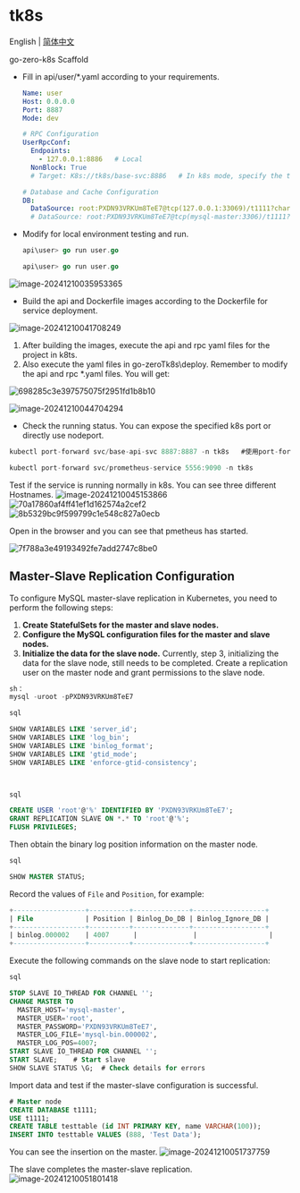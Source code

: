 # tk8s

English | [简体中文](README-cn.md)

go-zero-k8s Scaffold

- Fill in api/user/*.yaml according to your requirements.

  ```yaml
  Name: user
  Host: 0.0.0.0
  Port: 8887
  Mode: dev
  
  # RPC Configuration
  UserRpcConf:
    Endpoints:
      - 127.0.0.1:8886   # Local
    NonBlock: True
    # Target: K8s://tk8s/base-svc:8886   # In k8s mode, specify the target service
  
  # Database and Cache Configuration
  DB:
    DataSource: root:PXDN93VRKUm8TeE7@tcp(127.0.0.1:33069)/t1111?charset=utf8mb4&parseTime=true&loc=Asia%2FShanghai  
    # DataSource: root:PXDN93VRKUm8TeE7@tcp(mysql-master:3306)/t1111?charset=utf8mb4&parseTime=true&loc=Asia%2FShanghai
  ```

- Modify for local environment testing and run.

  ```go
  api\user> go run user.go
  
  api\user> go run user.go
  
  ```

![image-20241210035953365](https://github.com/user-attachments/assets/f524ec80-f79a-40df-8de2-4296ff783765)





- Build the api and Dockerfile images according to the Dockerfile for service deployment.


![image-20241210041708249](https://github.com/user-attachments/assets/17b2e4cc-87d7-4855-94fd-5b8e678387bd)

1. After building the images, execute the api and rpc yaml files for the project in k8ts.
2. Also execute the yaml files in go-zeroTk8s\deploy. Remember to modify the api and rpc *.yaml files.
   You will get:



![698285c3e397575075f2951fd1b8b10](https://github.com/user-attachments/assets/186c5c6d-5d26-4b7b-9b6f-6a8e719a37ba)


![image-20241210044704294](https://github.com/user-attachments/assets/0d019277-4e20-4ae5-9795-3d2621e5526a)



- Check the running status.
You can expose the specified k8s port or directly use nodeport.

```go
kubectl port-forward svc/base-api-svc 8887:8887 -n tk8s   #使用port-forward，

kubectl port-forward svc/prometheus-service 5556:9090 -n tk8s

```

Test if the service is running normally in k8s. You can see three different Hostnames.
![image-20241210045153866](https://github.com/user-attachments/assets/cee74bd6-ac72-4617-b4db-1b072be6f92a)
![70a17860af4ff41ef1d162574a2cef2](https://github.com/user-attachments/assets/d75417c1-a175-468e-9d42-764c217ffa43)
![8b5329bc9f599799c1e548c827a0ecb](https://github.com/user-attachments/assets/96d99380-b4da-457c-8849-f7e96b40d6bc)



Open in the browser and you can see that pmetheus has started.

![7f788a3e49193492fe7add2747c8be0](https://github.com/user-attachments/assets/1581c4e4-5fa4-4b3d-8619-378a631f0b53)



## Master-Slave Replication Configuration



To configure MySQL master-slave replication in Kubernetes, you need to perform the following steps:



1. **Create StatefulSets for the master and slave nodes.**
2. **Configure the MySQL configuration files for the master and slave nodes.**
3. **Initialize the data for the slave node.**
   Currently, step 3, initializing the data for the slave node, still needs to be completed.
   Create a replication user on the master node and grant permissions to the slave node.

```sql
sh：
mysql -uroot -pPXDN93VRKUm8TeE7

sql 

SHOW VARIABLES LIKE 'server_id';
SHOW VARIABLES LIKE 'log_bin';
SHOW VARIABLES LIKE 'binlog_format';
SHOW VARIABLES LIKE 'gtid_mode';
SHOW VARIABLES LIKE 'enforce-gtid-consistency';



sql

CREATE USER 'root'@'%' IDENTIFIED BY 'PXDN93VRKUm8TeE7';
GRANT REPLICATION SLAVE ON *.* TO 'root'@'%';
FLUSH PRIVILEGES;

```

Then obtain the binary log position information on the master node.

```sql
sql

SHOW MASTER STATUS;
```

Record the values of `File` and `Position`, for example:

```sql
+------------------+----------+--------------+------------------+
| File             | Position | Binlog_Do_DB | Binlog_Ignore_DB |
+------------------+----------+--------------+------------------+
| binlog.000002    | 4007      |              |                  |
+------------------+----------+--------------+------------------+
```

Execute the following commands on the slave node to start replication:

```sql
sql

STOP SLAVE IO_THREAD FOR CHANNEL '';
CHANGE MASTER TO
  MASTER_HOST='mysql-master',
  MASTER_USER='root',
  MASTER_PASSWORD='PXDN93VRKUm8TeE7',
  MASTER_LOG_FILE='mysql-bin.000002',
  MASTER_LOG_POS=4007;
START SLAVE IO_THREAD FOR CHANNEL '';
START SLAVE;    # Start slave
SHOW SLAVE STATUS \G;  # Check details for errors

```

Import data and test if the master-slave configuration is successful.

```sql
# Master node
CREATE DATABASE t1111;
USE t1111;
CREATE TABLE testtable (id INT PRIMARY KEY, name VARCHAR(100));
INSERT INTO testtable VALUES (888, 'Test Data');


```

You can see the insertion on the master.
![image-20241210051737759](https://github.com/user-attachments/assets/71acb111-02d2-469a-9e53-e649050b3c66)



The slave completes the master-slave replication.
![image-20241210051801418](https://github.com/user-attachments/assets/4c4177e8-170d-4190-bfde-b527ea12f24d)


